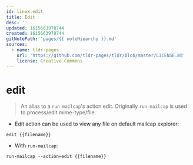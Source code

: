 ```yaml
---
id: linux.edit
title: Edit
desc: ''
updated: 1615663978744
created: 1615663978744
gitNotePath: 'pages/{{ noteHiearchy }}.md'
sources:
  - name: tldr-pages
    url: 'https://github.com/tldr-pages/tldr/blob/master/LICENSE.md'
    license: Creative Commons
---
```

# edit

> An alias to a `run-mailcap`'s action edit.
> Originally `run-mailcap` is used to process/edit mime-type/file.

- Edit action can be used to view any file on default mailcap explorer:

`edit {{filename}}`

- With `run-mailcap`:

`run-mailcap --action=edit {{filename}}`

